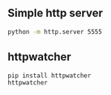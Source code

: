 ## Simple http server
```bash
python -m http.server 5555
```

## httpwatcher
```bash
pip install httpwatcher
httpwatcher
```